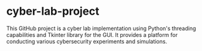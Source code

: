 # cyber-lab-project
This GitHub project is a cyber lab implementation using Python's threading capabilities and Tkinter library for the GUI. It provides a platform for conducting various cybersecurity experiments and simulations.
